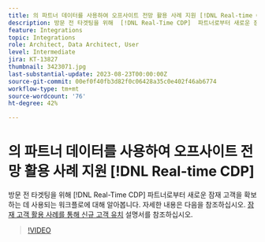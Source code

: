 ```yaml
---
title: 의 파트너 데이터를 사용하여 오프사이트 전망 활용 사례 지원 [!DNL Real-time CDP]
description: 방문 전 타겟팅을 위해  [!DNL Real-Time CDP]  파트너로부터 새로운 잠재 고객을 확보하는 데 사용되는 워크플로에 대해 알아봅니다. 
feature: Integrations
topic: Integrations
role: Architect, Data Architect, User
level: Intermediate
jira: KT-13827
thumbnail: 3423071.jpg
last-substantial-update: 2023-08-23T00:00:00Z
source-git-commit: 00ef0f40fb3d82f0c06428a35c0e402f46ab6774
workflow-type: tm+mt
source-wordcount: '76'
ht-degree: 42%

---
```


# 의 파트너 데이터를 사용하여 오프사이트 전망 활용 사례 지원 [!DNL Real-time CDP]

방문 전 타겟팅을 위해 [!DNL Real-Time CDP] 파트너로부터 새로운 잠재 고객을 확보하는 데 사용되는 워크플로에 대해 알아봅니다. 자세한 내용은 다음을 참조하십시오. [잠재 고객 활용 사례를 통해 신규 고객 유치](https://experienceleague.adobe.com/docs/experience-platform/rtcdp/use-cases/partner-data/prospecting.html) 설명서를 참조하십시오.

>[!VIDEO](https://video.tv.adobe.com/v/3423071/?learn=on)
